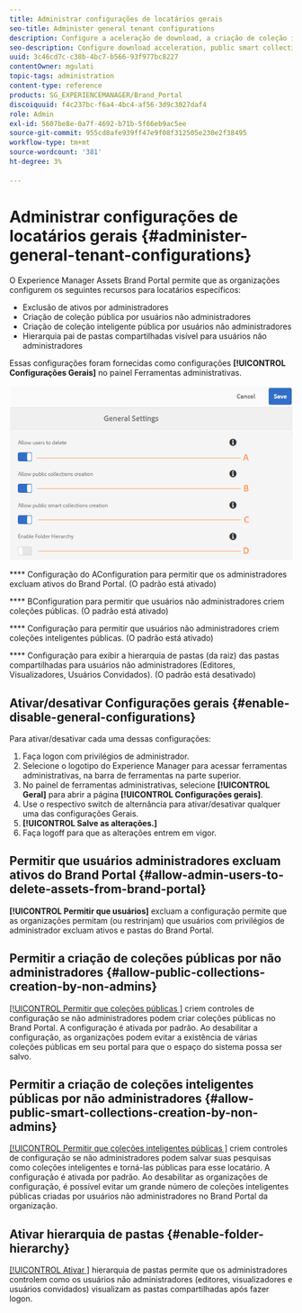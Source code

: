 ```yaml
---
title: Administrar configurações de locatários gerais
seo-title: Administer general tenant configurations
description: Configure a aceleração de download, a criação de coleção inteligente pública, a criação de coleção pública e permita que os usuários administradores excluam ativos em locatários.
seo-description: Configure download acceleration, public smart collection creation, public collection creation, and enable admin users to delete assets on tenants.
uuid: 3c46cd7c-c38b-4bc7-b566-93f977bc8227
contentOwner: mgulati
topic-tags: administration
content-type: reference
products: SG_EXPERIENCEMANAGER/Brand_Portal
discoiquuid: f4c237bc-f6a4-4bc4-af56-3d9c3027daf4
role: Admin
exl-id: 5607be8e-0a7f-4692-b71b-5f66eb9ac5ee
source-git-commit: 955cd8afe939ff47e9f08f312505e230e2f38495
workflow-type: tm+mt
source-wordcount: '381'
ht-degree: 3%

---
```


# Administrar configurações de locatários gerais {#administer-general-tenant-configurations}

O Experience Manager Assets Brand Portal permite que as organizações configurem os seguintes recursos para locatários específicos:

* Exclusão de ativos por administradores
* Criação de coleção pública por usuários não administradores
* Criação de coleção inteligente pública por usuários não administradores
* Hierarquia pai de pastas compartilhadas visível para usuários não administradores

Essas configurações foram fornecidas como configurações **[!UICONTROL Configurações Gerais]** no painel Ferramentas administrativas.

![](assets/general-config.png)

****   Configuração do AConfiguration para permitir que os administradores excluam ativos do Brand Portal. (O padrão está ativado)

****   BConfiguration para permitir que usuários não administradores criem coleções públicas. (O padrão está ativado)

****   Configuração para permitir que usuários não administradores criem coleções inteligentes públicas. (O padrão está ativado)

****  Configuração para exibir a hierarquia de pastas (da raiz) das pastas compartilhadas para usuários não administradores (Editores, Visualizadores, Usuários Convidados). (O padrão está desativado)

## Ativar/desativar Configurações gerais {#enable-disable-general-configurations}

Para ativar/desativar cada uma dessas configurações:

1. Faça logon com privilégios de administrador.
1. Selecione o logotipo do Experience Manager para acessar ferramentas administrativas, na barra de ferramentas na parte superior.
1. No painel de ferramentas administrativas, selecione **[!UICONTROL Geral]** para abrir a página **[!UICONTROL Configurações gerais]**.
1. Use o respectivo switch de alternância para ativar/desativar qualquer uma das configurações Gerais.
1. **[!UICONTROL Salve as alterações.]**
1. Faça logoff para que as alterações entrem em vigor.

## Permitir que usuários administradores excluam ativos do Brand Portal {#allow-admin-users-to-delete-assets-from-brand-portal}

**[!UICONTROL Permitir que usuários]** excluam a configuração permite que as organizações permitam (ou restrinjam) que usuários com privilégios de administrador excluam ativos e pastas do Brand Portal.

## Permitir a criação de coleções públicas por não administradores {#allow-public-collections-creation-by-non-admins}

[[!UICONTROL Permitir que coleções públicas ]](../using/brand-portal-share-collection.md#main-pars-text-1915052376) criem controles de configuração se não administradores podem criar coleções públicas no Brand Portal. A configuração é ativada por padrão. Ao desabilitar a configuração, as organizações podem evitar a existência de várias coleções públicas em seu portal para que o espaço do sistema possa ser salvo.

## Permitir a criação de coleções inteligentes públicas por não administradores {#allow-public-smart-collections-creation-by-non-admins}

[[!UICONTROL Permitir que coleções inteligentes públicas ]](../using/brand-portal-searching.md#main-pars-header-500620467) criem controles de configuração se não administradores podem salvar suas pesquisas como coleções inteligentes e torná-las públicas para esse locatário. A configuração é ativada por padrão. Ao desabilitar as organizações de configuração, é possível evitar um grande número de coleções inteligentes públicas criadas por usuários não administradores no Brand Portal da organização.

<!-- 
## Allow download acceleration {#allow-download-acceleration}

[[!UICONTROL Allow download acceleration]](../using/accelerated-download.md) configuration lets the organizations to allow accelerated downloads of assets from Brand Portal and shared links, by integrating with IBM Aspera Connect that is an install-on-demand application. The application uses proprietary technology to remove TCP overheads.
-->

## Ativar hierarquia de pastas {#enable-folder-hierarchy}

[[!UICONTROL Ativar ]](../using/brand-portal-sharing-folders.md#non-admin-user-access-to-shared-folders) hierarquia de pastas permite que os administradores controlem como os usuários não administradores (editores, visualizadores e usuários convidados) visualizam as pastas compartilhadas após fazer logon.
